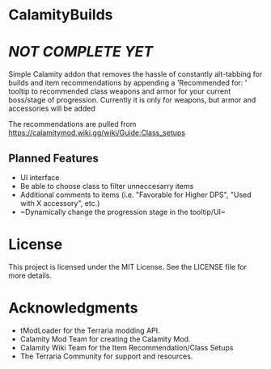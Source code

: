 # CalamityBuilds

# *NOT COMPLETE YET*
Simple Calamity addon that removes the hassle of constantly alt-tabbing for builds and item recommendations by appending a 'Recommended for: ' tooltip to recommended class weapons and armor for your current boss/stage of progression. Currently it is only for weapons, but armor and accessories will be added

The recommendations are pulled from https://calamitymod.wiki.gg/wiki/Guide:Class_setups




## Planned Features

- UI interface
- Be able to choose class to filter unneccesarry items
- Additional comments to items (i.e. "Favorable for Higher DPS", "Used with X accessory", etc.)
- ~Dynamically change the progression stage in the tooltip/UI~


# License
This project is licensed under the MIT License. See the LICENSE file for more details.


# Acknowledgments
- tModLoader for the Terraria modding API.
- Calamity Mod Team for creating the Calamity Mod.
- Calamity Wiki Team for the Item Recommendation/Class Setups
- The Terraria Community for support and resources.
